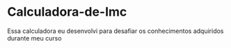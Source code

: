 # Calculadora-de-Imc
Essa calculadora eu desenvolvi para desafiar os conhecimentos adquiridos durante meu curso
